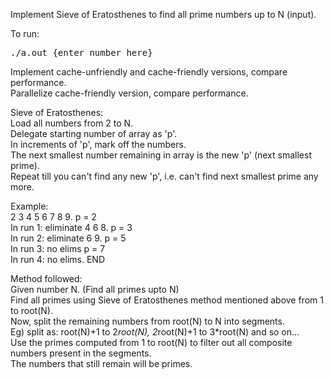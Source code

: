 Implement Sieve of Eratosthenes to find all prime numbers up to N (input).

To run:  
<pre>./a.out {enter number here}</pre>  

Implement cache-unfriendly and cache-friendly versions, compare performance.  
Parallelize cache-friendly version, compare performance.


Sieve of Eratosthenes:  
Load all numbers from 2 to N.  
Delegate starting number of array as 'p'.   
In increments of 'p', mark off the numbers.  
The next smallest number remaining in array is the new 'p' (next smallest prime).  
Repeat till you can't find any new 'p', i.e. can't find next smallest prime any more.  

Example:  
2 3 4 5 6 7 8 9.  		p = 2  
In run 1: eliminate 4 6 8. 	p = 3  
In run 2: eliminate 6 9.	p = 5  
In run 3: no elims		p = 7  
In run 4: no elims. 		END  


Method followed:  
Given number N. (Find all primes upto N)  
Find all primes using Sieve of Eratosthenes method mentioned above from 1 to root(N).  
Now, split the remaining numbers from root(N) to N into segments.   
Eg) split as: root(N)+1 to 2*root(N), 2*root(N)+1 to 3*root(N) and so on...  
Use the primes computed from 1 to root(N) to filter out all composite numbers present in the segments.  
The numbers that still remain will be primes.  

